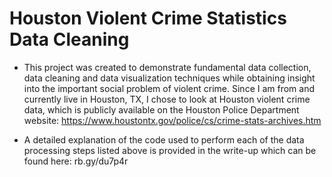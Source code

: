 # Houston Violent Crime Statistics Data Cleaning

- This project was created to demonstrate fundamental data collection, data cleaning and data visualization techniques while obtaining insight into the important social problem of violent crime. Since I am from and currently live in Houston, TX, I chose to look at Houston violent crime data, which is publicly available on the Houston Police Department website: https://www.houstontx.gov/police/cs/crime-stats-archives.htm

- A detailed explanation of the code used to perform each of the data processing steps listed above is provided in the write-up which can be found here: rb.gy/du7p4r

